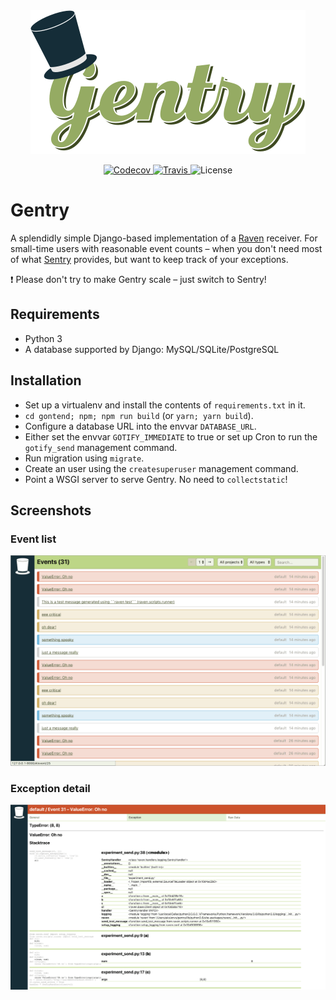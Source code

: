 <div align="center">
<img src="assets/logo.png" align="center">
<br><br>
<a href="https://codecov.io/gh/akx/gentry">
  <img src="https://codecov.io/gh/akx/gentry/branch/master/graph/badge.svg" alt="Codecov" />
</a>
<a href="https://travis-ci.org/akx/gentry">
  <img src="https://travis-ci.org/akx/gentry.svg?branch=master" alt="Travis" />
</a>
<img src="https://img.shields.io/github/license/akx/gentry.svg" alt="License" />
</div>

Gentry
======

A splendidly simple Django-based implementation of a [Raven][raven] receiver.
For small-time users with reasonable event counts – when you don't need most
of what [Sentry][sentry] provides, but want to keep track of your exceptions.

:exclamation: Please don't try to make Gentry scale – just switch to Sentry!

[raven]: https://docs.sentry.io/clients/python/
[sentry]: https://sentry.io/

Requirements
------------

* Python 3
* A database supported by Django: MySQL/SQLite/PostgreSQL

Installation
------------

* Set up a virtualenv and install the contents of `requirements.txt` in it.
* `cd gontend; npm; npm run build` (or `yarn; yarn build`).
* Configure a database URL into the envvar `DATABASE_URL`.
* Either set the envvar `GOTIFY_IMMEDIATE` to true or
  set up Cron to run the `gotify_send` management command.
* Run migration using `migrate`.
* Create an user using the `createsuperuser` management command.
* Point a WSGI server to serve Gentry. No need to `collectstatic`!

Screenshots
-----------

### Event list

![](./assets/screenshot_list.png)

### Exception detail

![](./assets/screenshot_detail.png)
